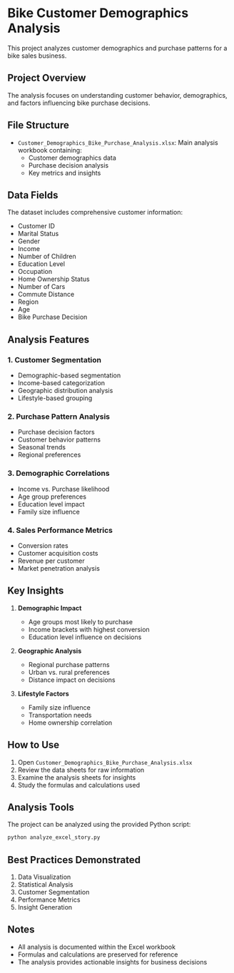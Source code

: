 # Bike Customer Demographics Analysis

This project analyzes customer demographics and purchase patterns for a bike sales business.

## Project Overview

The analysis focuses on understanding customer behavior, demographics, and factors influencing bike purchase decisions.

## File Structure

- `Customer_Demographics_Bike_Purchase_Analysis.xlsx`: Main analysis workbook containing:
  - Customer demographics data
  - Purchase decision analysis
  - Key metrics and insights

## Data Fields

The dataset includes comprehensive customer information:
- Customer ID
- Marital Status
- Gender
- Income
- Number of Children
- Education Level
- Occupation
- Home Ownership Status
- Number of Cars
- Commute Distance
- Region
- Age
- Bike Purchase Decision

## Analysis Features

### 1. Customer Segmentation
- Demographic-based segmentation
- Income-based categorization
- Geographic distribution analysis
- Lifestyle-based grouping

### 2. Purchase Pattern Analysis
- Purchase decision factors
- Customer behavior patterns
- Seasonal trends
- Regional preferences

### 3. Demographic Correlations
- Income vs. Purchase likelihood
- Age group preferences
- Education level impact
- Family size influence

### 4. Sales Performance Metrics
- Conversion rates
- Customer acquisition costs
- Revenue per customer
- Market penetration analysis

## Key Insights

1. **Demographic Impact**
   - Age groups most likely to purchase
   - Income brackets with highest conversion
   - Education level influence on decisions

2. **Geographic Analysis**
   - Regional purchase patterns
   - Urban vs. rural preferences
   - Distance impact on decisions

3. **Lifestyle Factors**
   - Family size influence
   - Transportation needs
   - Home ownership correlation

## How to Use

1. Open `Customer_Demographics_Bike_Purchase_Analysis.xlsx`
2. Review the data sheets for raw information
3. Examine the analysis sheets for insights
4. Study the formulas and calculations used

## Analysis Tools

The project can be analyzed using the provided Python script:
```bash
python analyze_excel_story.py
```

## Best Practices Demonstrated

1. Data Visualization
2. Statistical Analysis
3. Customer Segmentation
4. Performance Metrics
5. Insight Generation

## Notes

- All analysis is documented within the Excel workbook
- Formulas and calculations are preserved for reference
- The analysis provides actionable insights for business decisions 
